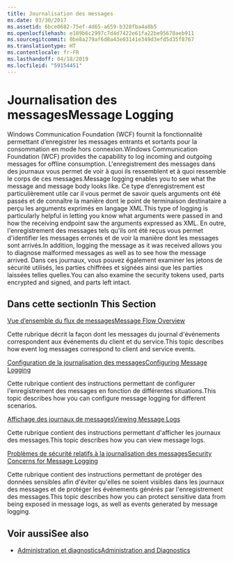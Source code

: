 ```yaml
---
title: Journalisation des messages
ms.date: 03/30/2017
ms.assetid: 6bce0682-75ef-4d65-a659-b328fba4a8b5
ms.openlocfilehash: e189b6c2997c7d4d7422e61fa22be95678aeb911
ms.sourcegitcommit: 0be8a279af6d8a43e03141e349d3efd5d35f8767
ms.translationtype: HT
ms.contentlocale: fr-FR
ms.lasthandoff: 04/18/2019
ms.locfileid: "59154451"
---
```

# <a name="message-logging"></a><span data-ttu-id="6decc-102">Journalisation des messages</span><span class="sxs-lookup"><span data-stu-id="6decc-102">Message Logging</span></span>
<span data-ttu-id="6decc-103">Windows Communication Foundation (WCF) fournit la fonctionnalité permettant d’enregistrer les messages entrants et sortants pour la consommation en mode hors connexion.</span><span class="sxs-lookup"><span data-stu-id="6decc-103">Windows Communication Foundation (WCF) provides the capability to log incoming and outgoing messages for offline consumption.</span></span> <span data-ttu-id="6decc-104">L'enregistrement des messages dans des journaux vous permet de voir à quoi ils ressemblent et à quoi ressemble le corps de ces messages.</span><span class="sxs-lookup"><span data-stu-id="6decc-104">Message logging enables you to see what the message and message body looks like.</span></span> <span data-ttu-id="6decc-105">Ce type d’enregistrement est particulièrement utile car il vous permet de savoir quels arguments ont été passés et de connaître la manière dont le point de terminaison destinataire a perçu les arguments exprimés en langage XML.</span><span class="sxs-lookup"><span data-stu-id="6decc-105">This type of logging is particularly helpful in letting you know what arguments were passed in and how the receiving endpoint saw the arguments expressed as XML.</span></span> <span data-ttu-id="6decc-106">En outre, l'enregistrement des messages tels qu'ils ont été reçus vous permet d'identifier les messages erronés et de voir la manière dont les messages sont arrivés.</span><span class="sxs-lookup"><span data-stu-id="6decc-106">In addition, logging the message as it was received allows you to diagnose malformed messages as well as to see how the message arrived.</span></span> <span data-ttu-id="6decc-107">Dans ces journaux, vous pouvez également examiner les jetons de sécurité utilisés, les parties chiffrées et signées ainsi que les parties laissées telles quelles.</span><span class="sxs-lookup"><span data-stu-id="6decc-107">You can also examine the security tokens used, parts encrypted and signed, and parts left intact.</span></span>  
  
## <a name="in-this-section"></a><span data-ttu-id="6decc-108">Dans cette section</span><span class="sxs-lookup"><span data-stu-id="6decc-108">In This Section</span></span>  
 [<span data-ttu-id="6decc-109">Vue d’ensemble du flux de messages</span><span class="sxs-lookup"><span data-stu-id="6decc-109">Message Flow Overview</span></span>](../../../../docs/framework/wcf/diagnostics/message-flow-overview.md)  
  
 <span data-ttu-id="6decc-110">Cette rubrique décrit la façon dont les messages du journal d'événements correspondent aux événements du client et du service.</span><span class="sxs-lookup"><span data-stu-id="6decc-110">This topic describes how event log messages correspond to client and service events.</span></span>  
  
 [<span data-ttu-id="6decc-111">Configuration de la journalisation des messages</span><span class="sxs-lookup"><span data-stu-id="6decc-111">Configuring Message Logging</span></span>](../../../../docs/framework/wcf/diagnostics/configuring-message-logging.md)  
  
 <span data-ttu-id="6decc-112">Cette rubrique contient des instructions permettant de configurer l'enregistrement des messages en fonction de différentes situations.</span><span class="sxs-lookup"><span data-stu-id="6decc-112">This topic describes how you can configure message logging for different scenarios.</span></span>  
  
 [<span data-ttu-id="6decc-113">Affichage des journaux de messages</span><span class="sxs-lookup"><span data-stu-id="6decc-113">Viewing Message Logs</span></span>](../../../../docs/framework/wcf/diagnostics/viewing-message-logs.md)  
  
 <span data-ttu-id="6decc-114">Cette rubrique contient des instructions permettant d'afficher les journaux des messages.</span><span class="sxs-lookup"><span data-stu-id="6decc-114">This topic describes how you can view message logs.</span></span>  
  
 [<span data-ttu-id="6decc-115">Problèmes de sécurité relatifs à la journalisation des messages</span><span class="sxs-lookup"><span data-stu-id="6decc-115">Security Concerns for Message Logging</span></span>](../../../../docs/framework/wcf/diagnostics/security-concerns-for-message-logging.md)  
  
 <span data-ttu-id="6decc-116">Cette rubrique contient des instructions permettant de protéger des données sensibles afin d'éviter qu'elles ne soient visibles dans les journaux des messages et de protéger les événements générés par l'enregistrement des messages.</span><span class="sxs-lookup"><span data-stu-id="6decc-116">This topic describes how you can protect sensitive data from being exposed in message logs, as well as events generated by message logging.</span></span>  
  
## <a name="see-also"></a><span data-ttu-id="6decc-117">Voir aussi</span><span class="sxs-lookup"><span data-stu-id="6decc-117">See also</span></span>

- [<span data-ttu-id="6decc-118">Administration et diagnostics</span><span class="sxs-lookup"><span data-stu-id="6decc-118">Administration and Diagnostics</span></span>](../../../../docs/framework/wcf/diagnostics/index.md)
